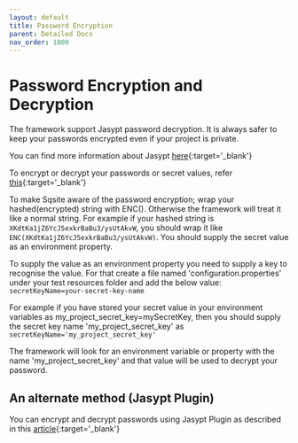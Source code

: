```yaml
---
layout: default
title: Password Encryption
parent: Detailed Docs
nav_order: 1000
---
```


# Password Encryption and Decryption

The framework support Jasypt password decryption. It is always safer to keep your
passwords encrypted even if your project is private. 

You can find more information about Jasypt [here](http://www.jasypt.org){:target='_blank'}

To encrypt or decrypt your passwords or secret values, refer 
[this](https://www.devglan.com/online-tools/jasypt-online-encryption-decryption){:target='_blank'}

To make Sqsite aware of the password encryption; wrap your hashed(encrypted) string with ENC().
 Otherwise the framework will treat it like a normal string. For example if your hashed string is `XKdtKa1jZ6YcJ5exkrBaBu3/ysUtAkvW`, 
 you should wrap it like `ENC(XKdtKa1jZ6YcJ5exkrBaBu3/ysUtAkvW)`.
You should supply the secret value as an environment property. 

To supply the value as an environment property you need to supply a key to recognise the value.
For that create a file named \'configuration.properties\' under your test resources folder and add the below value: <br>
`secretKeyName=your-secret-key-name`

For example if you have stored your secret value in your environment variables as my_project_secret_key=mySecretKey, 
then you should supply the secret key name \'my_project_secret_key\' as
`secretKeyName='my_project_secret_key'`

The framework will look for an environment variable or property with the name \'my_project_secret_key\' and that value will
be used to decrypt your password.

## An alternate method (Jasypt Plugin)

You can encrypt and decrypt passwords using Jasypt Plugin as described in this [article](https://medium.com/geekculture/encrypt-passwords-and-keys-in-a-spring-boot-project-using-jasypt-6b4406891c09){:target='_blank'}








